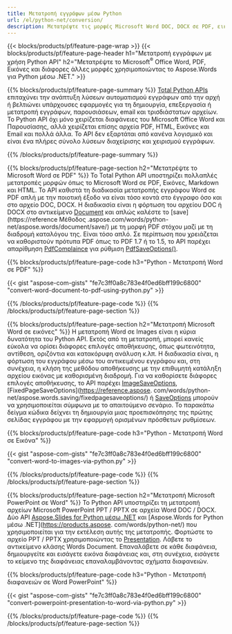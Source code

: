 ```yaml
---
title: Μετατροπή εγγράφων μέσω Python 
url: /el/python-net/conversion/
description: Μετατρέψτε τις μορφές Microsoft Word DOC, DOCX σε PDF, εικόνες και άλλα, καθώς και διαφάνειες παρουσίασης, μηνύματα ηλεκτρονικού ταχυδρομείου και τρισδιάστατες εικόνες, λίγες μόνο γραμμές κώδικα Python.
---
```


{{< blocks/products/pf/feature-page-wrap >}}
{{< blocks/products/pf/feature-page-header h1="Μετατροπή εγγράφων με χρήση Python API" h2="Μετατρέψτε το Microsoft<sup>&reg;</sup> Office Word, PDF, Εικόνες και διάφορες άλλες μορφές χρησιμοποιώντας το Aspose.Words για Python μέσω .NET." >}}

{{% blocks/products/pf/feature-page-summary %}}
[Total Python APIs](https://products.aspose.com/total/python-net/) επιταχύνει την ανάπτυξη λύσεων αυτοματισμού εγγράφων από την αρχή ή βελτιώνει υπάρχουσες εφαρμογές για τη δημιουργία, επεξεργασία ή μετατροπή εγγράφων, παρουσιάσεων, email και τρισδιάστατων αρχείων. Το Python API όχι μόνο χειρίζεται διαφάνειες του Microsoft Office Word και Παρουσίασης, αλλά χειρίζεται επίσης αρχεία PDF, HTML, Εικόνες και Email και πολλά άλλα. Το API δεν εξαρτάται από κανένα λογισμικό και είναι ένα πλήρες σύνολο λύσεων διαχείρισης και χειρισμού εγγράφων.

{{% /blocks/products/pf/feature-page-summary  %}}

{{% blocks/products/pf/feature-page-section  h2="Μετατρέψτε το Microsoft Word σε PDF" %}}
Το Total Python API υποστηρίζει πολλαπλές μετατροπές μορφών όπως το Microsoft Word σε PDF, Εικόνες, Markdown και HTML. Το API καθιστά τη διαδικασία μετατροπής εγγράφου Word σε PDF απλή με την ποιοτική έξοδο να είναι τόσο κοντά στο έγγραφο όσο και στο αρχείο DOC, DOCX. Η διαδικασία είναι η φόρτωση του αρχείου DOC ή DOCX στο αντικείμενο [Document](https://reference.aspose.com/words/python-net/aspose.words/document/) και απλώς καλέστε το [save](https://reference Μέθοδος .aspose.com/words/python-net/aspose.words/document/save/) με τη μορφή PDF στόχου μαζί με τη διαδρομή καταλόγου της. Είναι τόσο απλό. Σε περίπτωση που χρειάζεται να καθοριστούν πρότυπα PDF όπως το PDF 1.7 ή το 1.5, το API παρέχει απαρίθμηση [PdfComplaince](https://reference.aspose.com/words/python-net/aspose.words.saving/pdfcompliance/) για ρύθμιση [PdfSaveOptions()](https://reference.aspose.com/words/python-net/aspose.words.saving/pdfsaveoptions/). 

{{% blocks/products/pf/feature-page-code h3="Python - Μετατροπή Word σε PDF" %}}

{{< gist "aspose-com-gists" "fe7c3ff0a8c783e4f0ed6bff199c6800" "convert-word-document-to-pdf-using-python.py" >}}

{{% /blocks/products/pf/feature-page-code  %}}
{{% /blocks/products/pf/feature-page-section %}}

{{% blocks/products/pf/feature-page-section  h2="Μετατροπή Microsoft Word σε εικόνες" %}}
Η μετατροπή Word σε Images είναι η κύρια δυνατότητα του Python API. Εκτός από τη μετατροπή, μπορεί κανείς εύκολα να ορίσει διάφορες επιλογές αποθήκευσης, όπως φωτεινότητα, αντίθεση, οριζόντια και κατακόρυφη ανάλυση κ.λπ. Η διαδικασία είναι, η φόρτωση του εγγράφου μέσω του αντικειμένου εγγράφου και, στη συνέχεια, η κλήση της μεθόδου αποθήκευσης με την επιθυμητή κατάληξη αρχείου εικόνας με καθορισμένη διαδρομή. Για να καθορίσετε διάφορες επιλογές αποθήκευσης, το API παρέχει [ImageSaveOptions](https://reference.aspose.com/words/python-net/aspose.words.saving/imagesaveoptions/), [FixedPageSaveOptions](https://reference.aspose. com/words/python-net/aspose.words.saving/fixedpagesaveoptions/) ή [SaveOptions](https://reference.aspose.com/words/python-net/aspose.words.saving/saveoptions/) μπορούν να χρησιμοποιείται σύμφωνα με το απαιτούμενο σενάριο. Το παρακάτω δείγμα κώδικα δείχνει τη δημιουργία μιας προεπισκόπησης της πρώτης σελίδας εγγράφου με την εφαρμογή ορισμένων πρόσθετων ρυθμίσεων.

{{% blocks/products/pf/feature-page-code h3="Python - Μετατροπή Word σε Εικόνα" %}}

{{< gist "aspose-com-gists" "fe7c3ff0a8c783e4f0ed6bff199c6800" "convert-word-to-images-via-python.py" >}}

{{% /blocks/products/pf/feature-page-code  %}}
{{% /blocks/products/pf/feature-page-section %}}

{{% blocks/products/pf/feature-page-section  h2="Μετατροπή Microsoft PowerPoint σε Word" %}}
Το Python API υποστηρίζει τη μετατροπή αρχείων Microsoft PowerPoint PPT / PPTX σε αρχεία Word DOC / DOCX. Δύο API [Aspose.Slides for Python μέσω .NET](https://products.aspose.com/slides/python-net/) και [Aspose.Words for Python μέσω .NET](https://products.aspose. com/words/python-net/) που χρησιμοποιείται για την εκτέλεση αυτής της μετατροπής. Φορτώστε το αρχείο PPT / PPTX χρησιμοποιώντας το [Presentation](https://reference.aspose.com/slides/python-net/aspose.slides/presentation/). Λάβετε το αντικείμενο κλάσης Words Document. Επαναλάβετε σε κάθε διαφάνεια, δημιουργείτε και εισάγετε εικόνα διαφάνειας και, στη συνέχεια, εισάγετε το κείμενο της διαφάνειας επαναλαμβάνοντας σχήματα διαφανειών.

{{% blocks/products/pf/feature-page-code h3="Python - Μετατροπή διαφανειών σε Word PowerPoint" %}}

{{< gist "aspose-com-gists" "fe7c3ff0a8c783e4f0ed6bff199c6800" "convert-powerpoint-presentation-to-word-via-python.py" >}}


{{% /blocks/products/pf/feature-page-code  %}}
{{% /blocks/products/pf/feature-page-section %}}